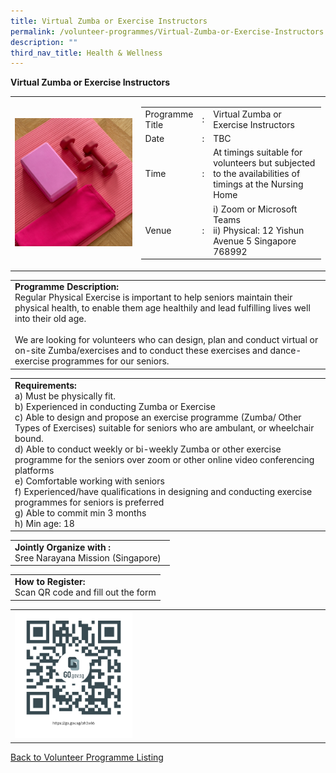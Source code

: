 ```yaml
---
title: Virtual Zumba or Exercise Instructors
permalink: /volunteer-programmes/Virtual-Zumba-or-Exercise-Instructors
description: ""
third_nav_title: Health & Wellness
---
```

**Virtual Zumba or Exercise Instructors**

<table border="0" width="100%">
	<tr>
		<td width="40%">
			<img src="/images/Virtual%20Zumba%20or%20Exercise%20Instructors%201.png" style="width=200px;height=auto;"/>
		</td>
		<td width="60%">
			<table border="0" width="100%">
				<tr>
					<td width="20%">
						Programme Title
					</td>
					<td width="5%">
						:
					</td>
					<td  width="75%">
						Virtual Zumba or Exercise Instructors
					</td>
				</tr>
				<tr>
					<td width="20%">
						Date
					</td>
					<td width="5%">
						:
					</td>
					<td  width="75%">
						TBC
					</td>
				</tr>
				<tr>
					<td width="20%">
						Time
					</td>
					<td width="5%">
						:
					</td>
					<td  width="75%">
						At timings suitable for volunteers but subjected to the availabilities of timings at the Nursing Home
					</td>
				</tr>
				<tr>
					<td width="20%">
						Venue
					</td>
					<td width="5%">
						:
					</td>
					<td  width="75%">
						i)	Zoom or Microsoft Teams
<br>ii)	Physical: 12 Yishun Avenue 5 Singapore 768992
					</td>
				</tr>
			</table>
		</td>
	</tr>
</table>

<table border="0" width="100%">
	<tr>
		<td>
			<b>Programme Description:</b><br>
			Regular Physical Exercise is important to help seniors maintain their physical health, to enable them age healthily and lead fulfilling lives well into their old age.<br> 
<br>We are looking for volunteers who can design, plan and conduct virtual or on-site Zumba/exercises and to conduct these exercises and dance-exercise programmes for our seniors.
		</td>
	</tr>
</table>

<table border="0" width="100%">
	<tr>
		<td>
			<b>Requirements:</b><br>
			a) Must be physically fit.<br>b) Experienced in conducting Zumba or Exercise
<br>c)	Able to design and propose an exercise programme (Zumba/ Other Types of Exercises) suitable for seniors who are ambulant, or wheelchair bound.
<br>d)	Able to conduct weekly or bi-weekly Zumba or other exercise programme for the seniors over zoom or other online video conferencing platforms
<br>e)	Comfortable working with seniors 
<br>f)	Experienced/have qualifications in designing and conducting exercise programmes for seniors is preferred
<br>g)	Able to commit min 3 months 
<br>h)	Min age: 18
 <br>
		</td>
	</tr>
</table>

<table border="0" width="100%">
	<tr>
		<td>
			<b>Jointly Organize with :</b><br>Sree Narayana Mission (Singapore)
			&nbsp;
		</td>
	</tr>
</table>

<table border="0" width="100%">
	<tr>
		<td>
			<b>How to Register:</b><br>
			Scan QR code and fill out the form<br>
		</td>
	</tr>
</table>

<table border="0" width="100%">
	<tr>
		<td width="40%">
			<img src="/images/Virtual%20Zumba%20or%20Exercise%20Instructors-QR.png" style="width=200px;height=auto;"/>
		</td>
		<td>
			&nbsp;
		</td>
	</tr>
	</table>
	
<a href="/volunteer-programmes/Programmes">
	Back to Volunteer Programme Listing
	</a>